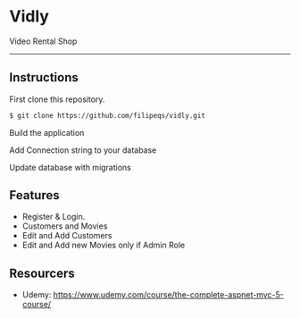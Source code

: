 # Vidly

Video Rental Shop

---

## Instructions

First clone this repository.

```bash
$ git clone https://github.com/filipeqs/vidly.git
```
Build the application

Add Connection string to your database

Update database with migrations

## Features

-   Register & Login.
-   Customers and Movies
-   Edit and Add Customers
-   Edit and Add new Movies only if Admin Role

## Resourcers
-   Udemy: https://www.udemy.com/course/the-complete-aspnet-mvc-5-course/
